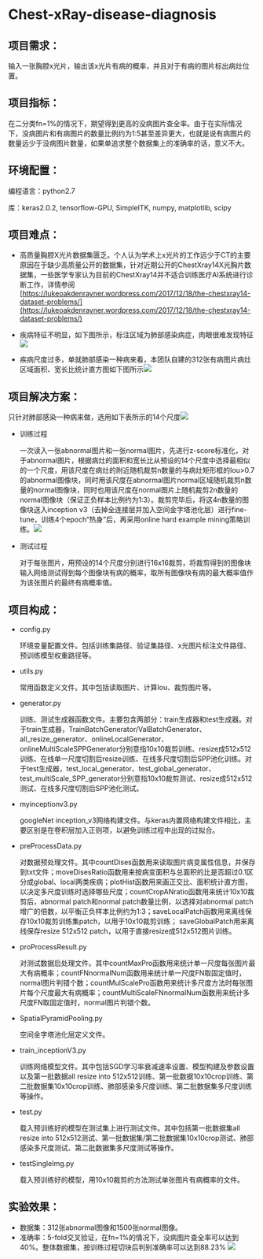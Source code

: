 # Chest-xRay-disease-diagnosis
## 项目需求：
输入一张胸腔x光片，输出该x光片有病的概率，并且对于有病的图片标出病灶位置。
## 项目指标：
在二分类fn=1%的情况下，期望得到更高的没病图片查全率。由于在实际情况下，没病图片和有病图片的数量比例约为1:5甚至差异更大，也就是说有病图片的数量远少于没病图片数量，如果单追求整个数据集上的准确率的话，意义不大。
## 环境配置：
编程语言：python2.7

库：keras2.0.2, tensorflow-GPU, SimpleITK, numpy, matplotlib, scipy

## 项目难点：
- 高质量胸腔X光片数据集匮乏。个人认为学术上x光片的工作远少于CT的主要原因在于缺少高质量公开的数据集，针对近期公开的ChestXray14X光胸片数据集，一些医学专家认为目前的ChestXray14并不适合训练医疗AI系统进行诊断工作，详情参阅[https://lukeoakdenrayner.wordpress.com/2017/12/18/the-chestxray14-dataset-problems/](https://lukeoakdenrayner.wordpress.com/2017/12/18/the-chestxray14-dataset-problems/)

- 疾病特征不明显，如下图所示，标注区域为肺部感染病症，肉眼很难发现特征![](https://i.imgur.com/0PAGMMf.png)

- 疾病尺度过多，单就肺部感染一种病来看，本团队自建的312张有病图片病灶区域面积、宽长比统计直方图如下图所示![](https://i.imgur.com/TrynJLU.png)

## 项目解决方案：
只针对肺部感染一种病来做，选用如下表所示的14个尺度![](https://i.imgur.com/SixhCwI.png)

- 训练过程

	一次读入一张abnormal图片和一张normal图片，先进行z-score标准化，对于abnormal图片，根据病灶的面积和宽长比从预设的14个尺度中选择最相似的一个尺度，用该尺度在病灶的附近随机裁剪n数量的与病灶矩形框的Iou>0.7的abnormal图像块，同时用该尺度在abnormal图片normal区域随机裁剪n数量的normal图像块，同时也用该尺度在normal图片上随机裁剪2n数量的normal图像块（保证正负样本比例约为1:3）。裁剪完毕后，将这4n数量的图像块送入inception v3（去掉全连接层并加入空间金字塔池化层）进行fine-tune，训练4个epoch“热身”后，再采用online hard example mining策略训练。![](https://i.imgur.com/0VU4ink.png)

- 测试过程

	对于每张图片，用预设的14个尺度分别进行16x16裁剪，将裁剪得到的图像块输入网络测试得到每个图像块有病的概率，取所有图像块有病的最大概率值作为该张图片的最终有病概率值。


## 项目构成：
- config.py 

	环境变量配置文件。包括训练集路径、验证集路径、x光图片标注文件路径、预训练模型权重路径等。

- utils.py 
	
	常用函数定义文件。其中包括读取图片、计算Iou、裁剪图片等。

- generator.py

	训练、测试生成器函数文件。主要包含两部分：train生成器和test生成器。对于train生成器，TrainBatchGenerator/ValBatchGenerator、all_resize_generator、onlineLocalGenerator、onlineMultiScaleSPPGenerator分别意指10x10裁剪训练、resize成512x512训练、在线单一尺度切割后resize训练、在线多尺度切割后SPP池化训练。对于test生成器，test_local_generator、test_global_generator、test_multiScale_SPP_generator分别意指10x10裁剪测试、resize成512x512测试、在线多尺度切割后SPP池化测试。

- myinceptionv3.py

	googleNet inception_v3网络构建文件。与keras内置网络构建文件相比，主要区别是在卷积层加入正则项，以避免训练过程中出现的过拟合。

- preProcessData.py

	对数据预处理文件。其中countDises函数用来读取图片病变属性信息，并保存到txt文件；moveDisesRatio函数用来按病变面积与总面积的比是否超过0.1区分成global、local两类疾病；plotHist函数用来画正交比、面积统计直方图，以决定多尺度训练时选择哪些尺度；countCropANratio函数用来统计10x10裁剪后，abnormal patch和normal patch数量比例，以选择对abnormal patch增广的倍数，以平衡正负样本比例约为1:3；saveLocalPatch函数用来离线保存10x10裁剪训练集patch，以用于10x10裁剪训练； saveGlobalPatch用来离线保存resize 512x512 patch，以用于直接resize成512x512图片训练。

- proProcessResult.py

	对测试数据后处理文件。其中countMaxPro函数用来统计单一尺度每张图片最大有病概率；countFNnormalNum函数用来统计单一尺度FN取固定值时，normal图片判错个数；countMulScalePro函数用来统计多尺度方法时每张图片每个尺度最大有病概率；countMultiScaleFNnormalNum函数用来统计多尺度FN取固定值时，normal图片判错个数。

- SpatialPyramidPooling.py

	空间金字塔池化层定义文件。

- train_inceptionV3.py

	训练网络模型文件。其中包括SGD学习率衰减速率设置、模型构建及参数设置以及第一批数据all resize into 512x512训练、第一批数据10x10crop训练、第二批数据集10x10crop训练、肺部感染多尺度训练、第二批数据集多尺度训练等操作。

- test.py

	载入预训练好的模型在测试集上进行测试文件。其中包括第一批数据集all resize into 512x512测试、第一批数据集/第二批数据集10x10crop测试、肺部感染多尺度测试、第二批数据集多尺度测试等操作。

- testSingleImg.py

	载入预训练好的模型，用10x10裁剪的方法测试单张图片有病概率的文件。


## 实验效果：
- 数据集：312张abnormal图像和1500张normal图像。
- 准确率：5-fold交叉验证，在fn=1%的情况下，没病图片查全率可以达到40%。整体数据集，按训练过程切块后判别准确率可以达到88.23%
![](https://i.imgur.com/9SmG0mM.png)



